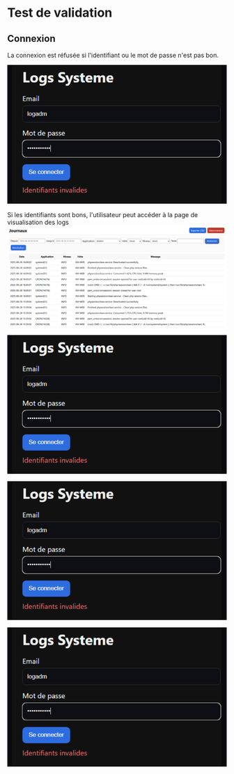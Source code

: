 # Test de validation

## Connexion
La connexion est réfusée si l'identifiant ou le mot de passe n'est pas bon.

![Refus de connexion](img/connexionrefusee.png "Refus de connexion")

Si les identifiants sont bons, l'utilisateur peut accéder à la page de visualisation des logs
![Accès page log](img/accespagelog.png "Refus de connexion")

![Refus de connexion](img/connexionrefusee.png "Refus de connexion")

![Refus de connexion](img/connexionrefusee.png "Refus de connexion")

![Refus de connexion](img/connexionrefusee.png "Refus de connexion")